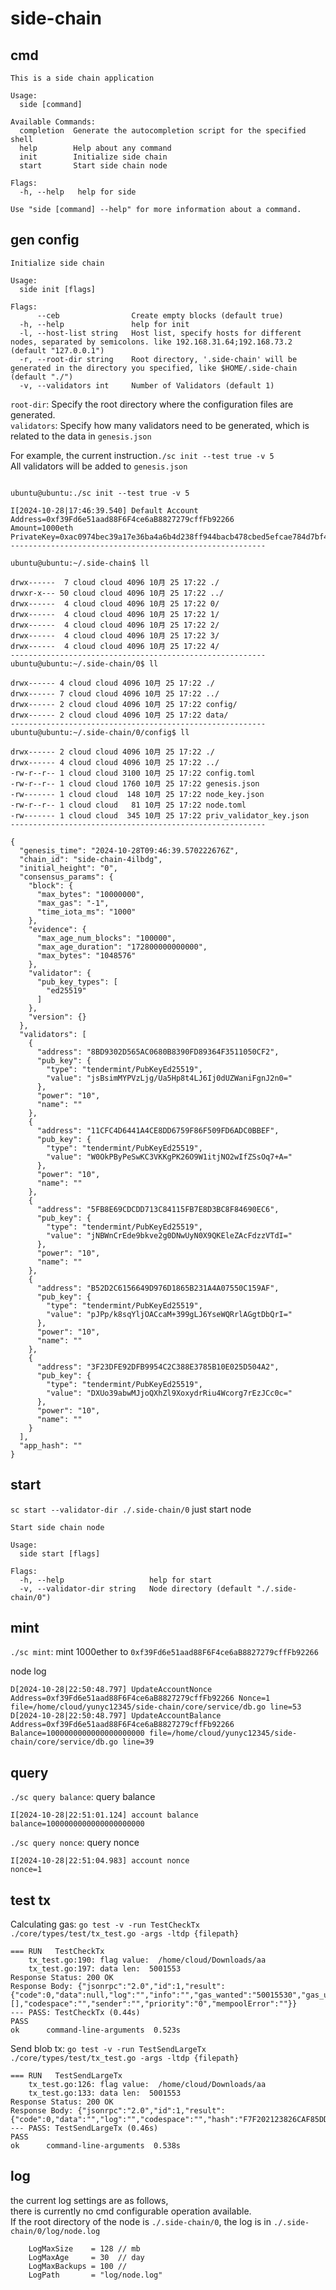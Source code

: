 # side-chain

## cmd

```jsonc
This is a side chain application

Usage:
  side [command]

Available Commands:
  completion  Generate the autocompletion script for the specified shell
  help        Help about any command
  init        Initialize side chain
  start       Start side chain node

Flags:
  -h, --help   help for side

Use "side [command] --help" for more information about a command.

```

## gen config

```jsonc
Initialize side chain

Usage:
  side init [flags]

Flags:
      --ceb                Create empty blocks (default true)
  -h, --help               help for init
  -l, --host-list string   Host list, specify hosts for different nodes, separated by semicolons. like 192.168.31.64;192.168.73.2 (default "127.0.0.1")
  -r, --root-dir string    Root directory, '.side-chain' will be generated in the directory you specified, like $HOME/.side-chain (default "./")
  -v, --validators int     Number of Validators (default 1)
```


`root-dir`: Specify the root directory where the configuration files are generated.  
`validators`: Specify how many validators need to be generated, which is related to the data in `genesis.json`

For example, the current instruction`./sc init --test true -v 5`  
All validators will be added to `genesis.json`
```jsonc

ubuntu@ubuntu:./sc init --test true -v 5

I[2024-10-28|17:46:39.540] Default Account                              
Address=0xf39Fd6e51aad88F6F4ce6aB8827279cffFb92266 
Amount=1000eth 
PrivateKey=0xac0974bec39a17e36ba4a6b4d238ff944bacb478cbed5efcae784d7bf4f2ff80
---------------------------------------------------------

ubuntu@ubuntu:~/.side-chain$ ll

drwx------  7 cloud cloud 4096 10月 25 17:22 ./
drwxr-x--- 50 cloud cloud 4096 10月 25 17:22 ../
drwx------  4 cloud cloud 4096 10月 25 17:22 0/
drwx------  4 cloud cloud 4096 10月 25 17:22 1/
drwx------  4 cloud cloud 4096 10月 25 17:22 2/
drwx------  4 cloud cloud 4096 10月 25 17:22 3/
drwx------  4 cloud cloud 4096 10月 25 17:22 4/
---------------------------------------------------------
ubuntu@ubuntu:~/.side-chain/0$ ll

drwx------ 4 cloud cloud 4096 10月 25 17:22 ./
drwx------ 7 cloud cloud 4096 10月 25 17:22 ../
drwx------ 2 cloud cloud 4096 10月 25 17:22 config/
drwx------ 2 cloud cloud 4096 10月 25 17:22 data/
---------------------------------------------------------
ubuntu@ubuntu:~/.side-chain/0/config$ ll

drwx------ 2 cloud cloud 4096 10月 25 17:22 ./
drwx------ 4 cloud cloud 4096 10月 25 17:22 ../
-rw-r--r-- 1 cloud cloud 3100 10月 25 17:22 config.toml
-rw-r--r-- 1 cloud cloud 1760 10月 25 17:22 genesis.json
-rw------- 1 cloud cloud  148 10月 25 17:22 node_key.json
-rw-r--r-- 1 cloud cloud   81 10月 25 17:22 node.toml
-rw------- 1 cloud cloud  345 10月 25 17:22 priv_validator_key.json
---------------------------------------------------------

{
  "genesis_time": "2024-10-28T09:46:39.570222676Z",
  "chain_id": "side-chain-4ilbdg",
  "initial_height": "0",
  "consensus_params": {
    "block": {
      "max_bytes": "10000000",
      "max_gas": "-1",
      "time_iota_ms": "1000"
    },
    "evidence": {
      "max_age_num_blocks": "100000",
      "max_age_duration": "172800000000000",
      "max_bytes": "1048576"
    },
    "validator": {
      "pub_key_types": [
        "ed25519"
      ]
    },
    "version": {}
  },
  "validators": [
    {
      "address": "8BD9302D565AC0680B8390FD89364F3511050CF2",
      "pub_key": {
        "type": "tendermint/PubKeyEd25519",
        "value": "jsBsimMYPVzLjg/Ua5Hp8t4LJ6Ij0dUZWaniFgnJ2n0="
      },
      "power": "10",
      "name": ""
    },
    {
      "address": "11CFC4D6441A4CE8DD6759F86F509FD6ADC0BBEF",
      "pub_key": {
        "type": "tendermint/PubKeyEd25519",
        "value": "W0OkPByPeSwKC3VKKgPK26O9W1itjNO2wIfZSsOq7+A="
      },
      "power": "10",
      "name": ""
    },
    {
      "address": "5FB8E69CDCDD713C84115FB7E8D3BC8F84690EC6",
      "pub_key": {
        "type": "tendermint/PubKeyEd25519",
        "value": "jNBWnCrEde9bkve2g0DNwUyN0X9QKEleZAcFdzzVTdI="
      },
      "power": "10",
      "name": ""
    },
    {
      "address": "B52D2C6156649D976D1865B231A4A07550C159AF",
      "pub_key": {
        "type": "tendermint/PubKeyEd25519",
        "value": "pJPp/k8sqYljOACcaM+399gLJ6YseWQRrlAGgtDbQrI="
      },
      "power": "10",
      "name": ""
    },
    {
      "address": "3F23DFE92DFB9954C2C388E3785B10E025D504A2",
      "pub_key": {
        "type": "tendermint/PubKeyEd25519",
        "value": "DXUo39abwMJjoQXhZl9XoxydrRiu4Wcorg7rEzJCc0c="
      },
      "power": "10",
      "name": ""
    }
  ],
  "app_hash": ""
}
```

## start
`sc start --validator-dir ./.side-chain/0` just start node

```jsonc
Start side chain node

Usage:
  side start [flags]

Flags:
  -h, --help                   help for start
  -v, --validator-dir string   Node directory (default "./.side-chain/0")
```

## mint

`./sc mint`: mint 1000ether to `0xf39Fd6e51aad88F6F4ce6aB8827279cffFb92266`

node log
```jsonc
D[2024-10-28|22:50:48.797] UpdateAccountNonce                           Address=0xf39Fd6e51aad88F6F4ce6aB8827279cffFb92266 Nonce=1 file=/home/cloud/yunyc12345/side-chain/core/service/db.go line=53
D[2024-10-28|22:50:48.797] UpdateAccountBalance                         Address=0xf39Fd6e51aad88F6F4ce6aB8827279cffFb92266 Balance=1000000000000000000000 file=/home/cloud/yunyc12345/side-chain/core/service/db.go line=39
```

## query


`./sc query balance`: query balance
```jsonc
I[2024-10-28|22:51:01.124] account balance                              balance=1000000000000000000000
```

`./sc query nonce`: query nonce
```jsonc
I[2024-10-28|22:51:04.983] account nonce                                nonce=1
```

## test tx

Calculating gas: `go test -v -run TestCheckTx ./core/types/test/tx_test.go -args -ltdp {filepath}`
```jsonc
=== RUN   TestCheckTx
    tx_test.go:190: flag value:  /home/cloud/Downloads/aa
    tx_test.go:197: data len:  5001553
Response Status: 200 OK
Response Body: {"jsonrpc":"2.0","id":1,"result":{"code":0,"data":null,"log":"","info":"","gas_wanted":"50015530","gas_used":"0","events":[],"codespace":"","sender":"","priority":"0","mempoolError":""}}
--- PASS: TestCheckTx (0.44s)
PASS
ok      command-line-arguments  0.523s

```

Send blob tx: `go test -v -run TestSendLargeTx ./core/types/test/tx_test.go -args -ltdp {filepath}`

```jsonc
=== RUN   TestSendLargeTx
    tx_test.go:126: flag value:  /home/cloud/Downloads/aa
    tx_test.go:133: data len:  5001553
Response Status: 200 OK
Response Body: {"jsonrpc":"2.0","id":1,"result":{"code":0,"data":"","log":"","codespace":"","hash":"F7F202123826CAF85DD8713BA45BA5D49BECF35021113B0DDDE0DD98766DEC9D"}}
--- PASS: TestSendLargeTx (0.46s)
PASS
ok      command-line-arguments  0.538s
```

## log

the current log settings are as follows,   
there is currently no cmd configurable operation available.  
If the root directory of the node is `./.side-chain/0`, the log is in `./.side-chain/0/log/node.log`
```jsonc
	LogMaxSize    = 128 // mb
	LogMaxAge     = 30  // day
	LogMaxBackups = 100 //
	LogPath       = "log/node.log"
	
```